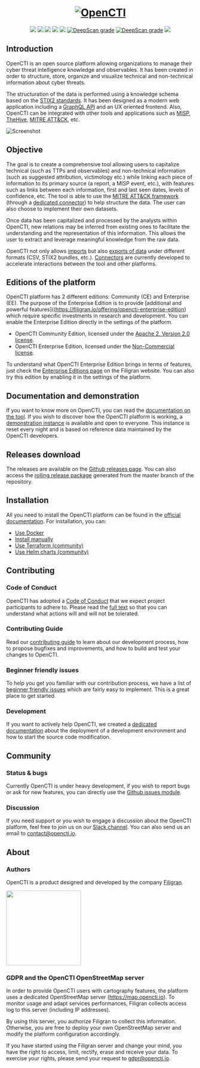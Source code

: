 <h1 align="center">
  <a href="https://opencti.io"><img src="https://filigran.io/wp-content/uploads/2023/08/opencti_github.png" alt="OpenCTI"></a>
</h1>
<p align="center">
  <a href="https://opencti.io" alt="Website"><img src="https://img.shields.io/badge/website-opencti.io-blue.svg" /></a>
  <a href="https://docs.opencti.io" alt="Documentation"><img src="https://img.shields.io/badge/documentation-latest-orange.svg" /></a>
  <a href="https://community.filigran.io" alt="Slack"><img src="https://img.shields.io/badge/slack-3K%2B%20members-4A154B" /></a>
  <a href="https://drone.filigran.io/OpenCTI-Platform/opencti"><img src="https://drone.filigran.io/api/badges/OpenCTI-Platform/opencti/status.svg" /></a>
  <a href="https://codecov.io/gh/OpenCTI-Platform/opencti"><img src="https://codecov.io/gh/OpenCTI-Platform/opencti/graph/badge.svg" /></a>
  <a href="https://deepscan.io/dashboard#view=project&tid=4926&pid=6716&bid=57311"><img src="https://deepscan.io/api/teams/4926/projects/6716/branches/57311/badge/grade.svg" alt="DeepScan grade"></a>
  <a href="https://renovatebot.com"><img src="https://img.shields.io/badge/renovate-enabled-brightgreen.svg" alt="DeepScan grade"></a>
  <a href="https://hub.docker.com/u/opencti" alt="Docker pulls"><img src="https://img.shields.io/docker/pulls/opencti/platform" /></a>
</p>

## Introduction

OpenCTI is an open source platform allowing organizations to manage their cyber threat intelligence knowledge and observables. It has been created in order to structure, store, organize and visualize technical and non-technical information about cyber threats.

The structuration of the data is performed using a knowledge schema based on the [STIX2 standards](https://oasis-open.github.io/cti-documentation/). It has been designed as a modern web application including a [GraphQL API](https://graphql.org) and an UX oriented frontend. Also, OpenCTI can be integrated with other tools and applications such as [MISP](https://github.com/MISP/MISP), [TheHive](https://github.com/TheHive-Project/TheHive), [MITRE ATT&CK](https://github.com/mitre/cti), etc.

![Screenshot](https://filigran.io/wp-content/uploads/2023/08/opencti-dashboard.png "Screenshot")

## Objective

The goal is to create a comprehensive tool allowing users to capitalize technical (such as TTPs and observables) and non-technical information (such as suggested attribution, victimology etc.) while linking each piece of information to its primary source (a report, a MISP event, etc.), with features such as links between each information, first and last seen dates, levels of confidence, etc. The tool is able to use the [MITRE ATT&CK framework](https://attack.mitre.org) (through a [dedicated connector](https://github.com/OpenCTI-Platform/connectors)) to help structure the data. The user can also choose to implement their own datasets.

Once data has been capitalized and processed by the analysts within OpenCTI, new relations may be inferred from existing ones to facilitate the understanding and the representation of this information. This allows the user to extract and leverage meaningful knowledge from the raw data.

OpenCTI not only allows [imports](https://docs.opencti.io/latest/usage/import-export) but also [exports of data](https://docs.opencti.io/latest/usage/import-export) under different formats (CSV, STIX2 bundles, etc.). [Connectors](https://filigran.notion.site/OpenCTI-Ecosystem-868329e9fb734fca89692b2ed6087e76) are currently developed to accelerate interactions between the tool and other platforms.

## Editions of the platform

OpenCTI platform has 2 different editions: Community (CE) and Enterprise (EE). The purpose of the Enterprise Edition is to provide [additional and powerful features]((https://filigran.io/offering/opencti-enterprise-edition) which require specific investments in research and development. You can enable the Enterprise Edition directly in the settings of the platform.

* OpenCTI Community Edition, licensed under the [Apache 2, Version 2.0 license](LICENSE).
* OpenCTI Enterprise Edition, licensed under the [Non-Commercial license](LICENSE).

To understand what OpenCTI Enterprise Edition brings in terms of features, just check the [Enterprise Editions page](https://filigran.io/offering/opencti-enterprise-edition) on the Filigran website. You can also try this edition by enabling it in the settings of the platform.

## Documentation and demonstration

If you want to know more on OpenCTI, you can read the [documentation on the tool](https://docs.opencti.io). If you wish to discover how the OpenCTI platform is working, a [demonstration instance](https://demo.opencti.io) is available and open to everyone. This instance is reset every night and is based on reference data maintained by the OpenCTI developers.

## Releases download

The releases are available on the [Github releases page](https://github.com/OpenCTI-Platform/opencti/releases). You can also access the [rolling release package](https://releases.opencti.io) generated from the master branch of the repository.

## Installation

All you need to install the OpenCTI platform can be found in the [official documentation](https://docs.opencti.io). For installation, you can:

* [Use Docker](https://docs.opencti.io/latest/deployment/installation/#using-docker)
* [Install manually](https://docs.opencti.io/latest/deployment/installation/#install-manually)
* [Use Terraform (community)](https://docs.opencti.io/latest/deployment/installation/#terraform)
* [Use Helm charts (community)](https://docs.opencti.io/latest/deployment/installation/#helm-charts)

## Contributing

### Code of Conduct

OpenCTI has adopted a [Code of Conduct](CODE_OF_CONDUCT.md) that we expect project participants to adhere to. Please read the [full text](CODE_OF_CONDUCT.md) so that you can understand what actions will and will not be tolerated.

### Contributing Guide

Read our [contributing guide](CONTRIBUTING.md) to learn about our development process, how to propose bugfixes and improvements, and how to build and test your changes to OpenCTI.

### Beginner friendly issues

To help you get you familiar with our contribution process, we have a list of [beginner friendly issues](https://github.com/OpenCTI-Platform/opencti/labels/beginner%20friendly%20issue) which are fairly easy to implement. This is a great place to get started.

### Development

If you want to actively help OpenCTI, we created a [dedicated documentation](https://docs.opencti.io/latest/development/environment) about the deployment of a development environment and how to start the source code modification.

## Community

### Status & bugs

Currently OpenCTI is under heavy development, if you wish to report bugs or ask for new features, you can directly use the [Github issues module](https://github.com/OpenCTI-Platform/opencti/issues).

### Discussion

If you need support or you wish to engage a discussion about the OpenCTI platform, feel free to join us on our [Slack channel](https://community.filigran.io). You can also send us an email to contact@opencti.io.

## About

### Authors

OpenCTI is a product designed and developed by the company [Filigran](https://filigran.io).

<a href="https://filigran.io" alt="Filigran"><img src="https://filigran.io/wp-content/uploads/2023/08/filigran_text_medium.png" width="200" /></a>

### GDPR and the OpenCTI OpenStreetMap server

In order to provide OpenCTI users with cartography features, the platform uses a dedicated OpenStreetMap server (https://map.opencti.io). To monitor usage and adapt services performances, Filigran collects access log to this server (including IP addresses).

By using this server, you authorize Filigran to collect this information. Otherwise, you are free to deploy your own OpenStreetMap server and modify the platform configuration accordingly.

If you have started using the Filigran server and change your mind, you have the right to access, limit, rectify, erase and receive your data. To exercise your rights, please send your request to gdpr@opencti.io.
